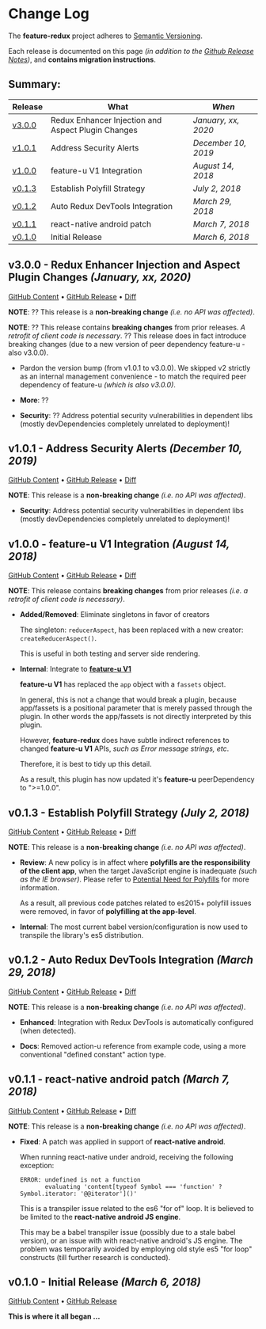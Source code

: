 # Change Log

The **feature-redux** project adheres to [Semantic
Versioning](http://semver.org/).

Each release is documented on this page *(in addition to the [Github
Release Notes](https://github.com/KevinAst/feature-redux/releases))*,
and **contains migration instructions**.

## Summary:

Release  | What                                                     | *When*
---------|----------------------------------------------------------|------------------
[v3.0.0] | Redux Enhancer Injection and Aspect Plugin Changes       | *January, xx, 2020*
[v1.0.1] | Address Security Alerts                                  | *December 10, 2019*
[v1.0.0] | feature-u V1 Integration                                 | *August 14, 2018*
[v0.1.3] | Establish Polyfill Strategy                              | *July 2, 2018*
[v0.1.2] | Auto Redux DevTools Integration                          | *March 29, 2018*
[v0.1.1] | react-native android patch                               | *March 7, 2018*
[v0.1.0] | Initial Release                                          | *March 6, 2018*

[v3.0.0]: #v300---redux-enhancer-injection-and-aspect-plugin-changes-january-xx-2020
[v1.0.1]: #v101---address-security-alerts-december-10-2019
[v1.0.0]: #v100---feature-u-v1-integration-august-14-2018
[v0.1.3]: #v013---establish-polyfill-strategy-july-2-2018
[v0.1.2]: #v012---auto-redux-devtools-integration-march-29-2018
[v0.1.1]: #v011---react-native-android-patch-march-7-2018
[v0.1.0]: #v010---initial-release-march-6-2018



<!-- UNRELEASED **************************************************************************

TEMPLATE: 
## vn.n.n - DESC *(DATE ?, 2018)*

[GitHub Content](https://github.com/KevinAst/feature-redux/tree/vn.n.n)
&bull;
[GitHub Release](https://github.com/KevinAst/feature-redux/releases/tag/vn.n.n)
&bull;
[Diff](see below)

RUNNING CONTENT (pop out as needed) ... 

- adorn bullets with following bolded prefix
  **Added**:      ... for new features
  **Changed**:    ... for changes in existing functionality
  **Deprecated**: ... for soon-to-be removed features
  **Removed**:    ... for now removed features
  **Fixed**:      ... for any bug fixes
  **Enhanced**:   ... for enhancements
  **Security**:   ... in case of vulnerabilities
  **Docs**:       ... changes in documentation
  **Review**:     ... requires review
  **Internal**:   ... internal change NOT affecting user/client

UNRELEASED ******************************************************************************** -->


<!-- *** RELEASE *************************************************************** -->

## v3.0.0 - Redux Enhancer Injection and Aspect Plugin Changes *(January, xx, 2020)*

[GitHub Content](https://github.com/KevinAst/feature-redux/tree/v3.0.0)
&bull;
[GitHub Release](https://github.com/KevinAst/feature-redux/releases/tag/v3.0.0)
&bull;
[Diff](https://github.com/KevinAst/feature-redux/compare/v1.0.1...v3.0.0)

**NOTE**: ?? This release is a **non-breaking change** _(i.e. no API was affected)_.

**NOTE**: ?? This release contains **breaking changes** from prior
releases.  _A retrofit of client code is necessary_.
?? This release does in fact introduce breaking changes (due to a new version of peer dependency feature-u - also v3.0.0).

- Pardon the version bump (from v1.0.1 to v3.0.0).
  We skipped v2 strictly as an internal management convenience - to
  match the required peer dependency of feature-u _(which is also
  v3.0.0)_.

- **More**: ??

- **Security**: ?? Address potential security vulnerabilities in
  dependent libs (mostly devDependencies completely unrelated to
  deployment)!


<!-- *** RELEASE *************************************************************** -->

## v1.0.1 - Address Security Alerts *(December 10, 2019)*

[GitHub Content](https://github.com/KevinAst/feature-redux/tree/v1.0.1)
&bull;
[GitHub Release](https://github.com/KevinAst/feature-redux/releases/tag/v1.0.1)
&bull;
[Diff](https://github.com/KevinAst/feature-redux/compare/v1.0.0...v1.0.1)

**NOTE**: This release is a **non-breaking change** _(i.e. no API was affected)_.

- **Security**: Address potential security vulnerabilities in
  dependent libs (mostly devDependencies completely unrelated to
  deployment)!


<!-- *** RELEASE *************************************************************** -->

## v1.0.0 - feature-u V1 Integration *(August 14, 2018)*

[GitHub Content](https://github.com/KevinAst/feature-redux/tree/v1.0.0)
&bull;
[GitHub Release](https://github.com/KevinAst/feature-redux/releases/tag/v1.0.0)
&bull;
[Diff](https://github.com/KevinAst/feature-redux/compare/v0.1.3...v1.0.0)

**NOTE**: This release contains **breaking changes** from prior
releases _(i.e. a retrofit of client code is necessary)_.

- **Added/Removed**: Eliminate singletons in favor of creators

  The singleton: `reducerAspect`, has been replaced with a new creator:
  `createReducerAspect()`.

  This is useful in both testing and server side rendering.


- **Internal**: Integrate to [**feature-u V1**](https://feature-u.js.org/cur/history.html#v1_0_0)

  **feature-u V1** has replaced the `app` object with a `fassets`
  object.

  In general, this is not a change that would break a plugin, because
  app/fassets is a positional parameter that is merely passed through
  the plugin.  In other words the app/fassets is not directly
  interpreted by this plugin.

  However, **feature-redux** does have subtle indirect references to
  changed **feature-u V1** APIs, _such as Error message strings, etc_.

  Therefore, it is best to tidy up this detail.

  As a result, this plugin has now updated it's **feature-u**
  peerDependency to ">=1.0.0".


<!-- *** RELEASE *************************************************************** -->

## v0.1.3 - Establish Polyfill Strategy *(July 2, 2018)*

[GitHub Content](https://github.com/KevinAst/feature-redux/tree/v0.1.3)
&bull;
[GitHub Release](https://github.com/KevinAst/feature-redux/releases/tag/v0.1.3)
&bull;
[Diff](https://github.com/KevinAst/feature-redux/compare/v0.1.2...v0.1.3)

**NOTE**: This release is a **non-breaking change** _(i.e. no API was affected)_.

- **Review**: A new policy is in affect where **polyfills are the
  responsibility of the client app**, when the target JavaScript
  engine is inadequate _(such as the IE browser)_.  Please refer to
  [Potential Need for
  Polyfills](./README.md#potential-need-for-polyfills) for more
  information.

  As a result, all previous code patches related to es2015+ polyfill
  issues were removed, in favor of **polyfilling at the app-level**.

- **Internal**: The most current babel version/configuration is now
  used to transpile the library's es5 distribution.


<!-- *** RELEASE *************************************************************** -->

## v0.1.2 - Auto Redux DevTools Integration *(March 29, 2018)*

[GitHub Content](https://github.com/KevinAst/feature-redux/tree/v0.1.2)
&bull;
[GitHub Release](https://github.com/KevinAst/feature-redux/releases/tag/v0.1.2)
&bull;
[Diff](https://github.com/KevinAst/feature-redux/compare/v0.1.1...v0.1.2)

**NOTE**: This release is a **non-breaking change** _(i.e. no API was affected)_.

- **Enhanced**: Integration with Redux DevTools is automatically
  configured (when detected).

- **Docs**: Removed action-u reference from example code, using a more
  conventional "defined constant" action type.


<!-- *** RELEASE *************************************************************** -->

## v0.1.1 - react-native android patch *(March 7, 2018)*

[GitHub Content](https://github.com/KevinAst/feature-redux/tree/v0.1.1)
&bull;
[GitHub Release](https://github.com/KevinAst/feature-redux/releases/tag/v0.1.1)
&bull;
[Diff](https://github.com/KevinAst/feature-redux/compare/v0.1.0...v0.1.1?short_path=4ac32a7#diff-4ac32a78649ca5bdd8e0ba38b7006a1e)

**NOTE**: This release is a **non-breaking change** _(i.e. no API was affected)_.

- **Fixed**: A patch was applied in support of **react-native android**.

  When running react-native under android, receiving the following
  exception:

  ```
  ERROR: undefined is not a function
         evaluating 'content[typeof Symbol === 'function' ? Symbol.iterator: '@@iterator']()'
  ```

  This is a transpiler issue related to the es6 "for of" loop.  It is
  believed to be limited to the **react-native android JS engine**.

  This may be a babel transpiler issue (possibly due to a stale babel
  version), or an issue with with react-native android's JS engine.
  The problem was temporarily avoided by employing old style es5 "for
  loop" constructs (till further research is conducted).







<!-- *** RELEASE *************************************************************** -->

## v0.1.0 - Initial Release *(March 6, 2018)*
[GitHub Content](https://github.com/KevinAst/feature-redux/tree/v0.1.0)
&bull;
[GitHub Release](https://github.com/KevinAst/feature-redux/releases/tag/v0.1.0)

**This is where it all began ...**

